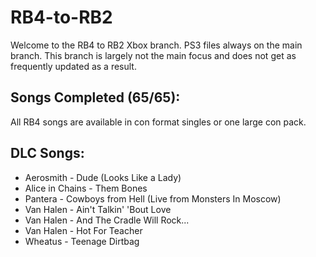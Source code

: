 # RB4-to-RB2

Welcome to the RB4 to RB2 Xbox branch. PS3 files always on the main branch.
This branch is largely not the main focus and does not get as frequently updated as a result.

## Songs Completed (65/65):

All RB4 songs are available in con format singles or one large con pack.


## DLC Songs:

*  Aerosmith - Dude (Looks Like a Lady)
*  Alice in Chains - Them Bones
*  Pantera - Cowboys from Hell (Live from Monsters In Moscow)
*  Van Halen - Ain't Talkin' 'Bout Love
*  Van Halen - And The Cradle Will Rock...
*  Van Halen - Hot For Teacher
*  Wheatus - Teenage Dirtbag
